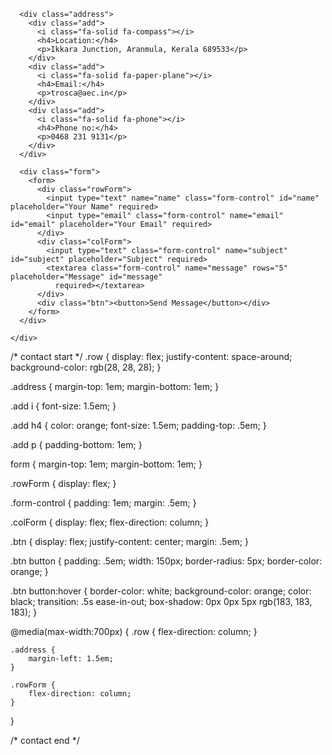 <section id="contact" class="contact">
    <div class="row">

      <div class="address">
        <div class="add">
          <i class="fa-solid fa-compass"></i>
          <h4>Location:</h4>
          <p>Ikkara Junction, Aranmula, Kerala 689533</p>
        </div>
        <div class="add">
          <i class="fa-solid fa-paper-plane"></i>
          <h4>Email:</h4>
          <p>trosca@aec.in</p>
        </div>
        <div class="add">
          <i class="fa-solid fa-phone"></i>
          <h4>Phone no:</h4>
          <p>0468 231 9131</p>
        </div>
      </div>

      <div class="form">
        <form>
          <div class="rowForm">
            <input type="text" name="name" class="form-control" id="name" placeholder="Your Name" required>
            <input type="email" class="form-control" name="email" id="email" placeholder="Your Email" required>
          </div>
          <div class="colForm">
            <input type="text" class="form-control" name="subject" id="subject" placeholder="Subject" required>
            <textarea class="form-control" name="message" rows="5" placeholder="Message" id="message"
              required></textarea>
          </div>
          <div class="btn"><button>Send Message</button></div>
        </form>
      </div>

    </div>
  </section>
  /* contact start  */
.row {
    display: flex;
    justify-content: space-around;
    background-color: rgb(28, 28, 28);
}

.address {
    margin-top: 1em;
    margin-bottom: 1em;
}

.add i {
    font-size: 1.5em;
}

.add h4 {
    color: orange;
    font-size: 1.5em;
    padding-top: .5em;
}

.add p {
    padding-bottom: 1em;
}

form {
    margin-top: 1em;
    margin-bottom: 1em;
}

.rowForm {
    display: flex;
}

.form-control {
    padding: 1em;
    margin: .5em;
}

.colForm {
    display: flex;
    flex-direction: column;
}

.btn {
    display: flex;
    justify-content: center;
    margin: .5em;
}

.btn button {
    padding: .5em;
    width: 150px;
    border-radius: 5px;
    border-color: orange;
}

.btn button:hover {
    border-color: white;
    background-color: orange;
    color: black;
    transition: .5s ease-in-out;
    box-shadow: 0px 0px 5px rgb(183, 183, 183);
}

@media(max-width:700px) {
    .row {
        flex-direction: column;
    }

    .address {
        margin-left: 1.5em;
    }

    .rowForm {
        flex-direction: column;
    }
}

/* contact end  */